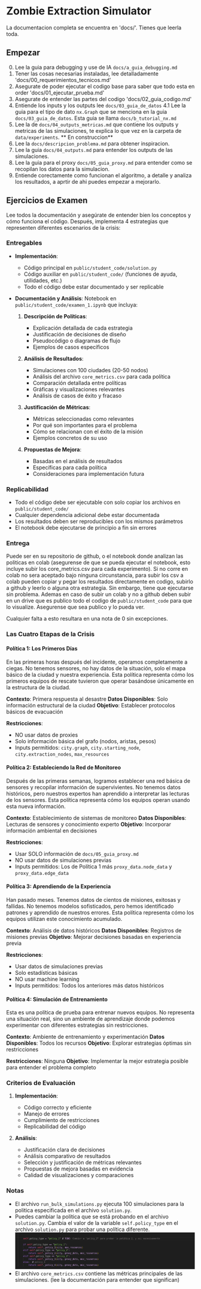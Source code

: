 # Zombie Extraction Simulator
La documentacion completa se encuentra en 'docs/'. Tienes que leerla toda.

## Empezar
0. Lee la guia para debugging y use de IA `docs/a_guia_debugging.md`
1. Tener las cosas necesarias instaladas, lee detalladamente 'docs/00_requerimientos_tecnicos.md'
2. Asegurate de poder ejecutar el codigo base para saber que todo esta en order 'docs/01_ejecutar_prueba.md'
3. Asegurate de entender las partes del codigo 'docs/02_guia_codigo.md'
4. Entiende los inputs y los outputs lee `docs/03_guia_de_datos`
    4.1 Lee la guia para el tipo de dato `nx.Graph` que se menciona en la guia `docs/03_guia_de_datos`. Esta guia se llama `docs/b_tutorial_nx.md`
5. Lee la de `docs/04_outputs_metricas.md` que contiene los outputs y metricas de las simulaciones, te explica lo que vez en la carpeta de `data/experiments`. ** En construccion**
6. Lee la `docs/descripcion_problema.md` para obtener inspiracion.
7. Lee la guia `docs/04_outputs.md` para entender los outputs de las simulaciones.
8. Lee la guia para el proxy `docs/05_guia_proxy.md` para entender como se recopilan los datos para la simulacion.
9. Entiende corectamente como funcionan el algoritmo, a detalle y analiza los resultados, a aprtir de ahi puedes empezar a mejorarlo.

## Ejercicios de Examen

Lee todos la documentación y asegúrate de entender bien los conceptos y cómo funciona el código. Después, implementa 4 estrategias que representen diferentes escenarios de la crisis:

### Entregables
- **Implementación**: 
  - Código principal en `public/student_code/solution.py`
  - Código auxiliar en `public/student_code/` (funciones de ayuda, utilidades, etc.)
  - Todo el código debe estar documentado y ser replicable
  
- **Documentación y Análisis**: Notebook en `public/student_code/examen_1.ipynb` que incluya:
  1. **Descripción de Políticas**:
     - Explicación detallada de cada estrategia
     - Justificación de decisiones de diseño
     - Pseudocódigo o diagramas de flujo
     - Ejemplos de casos específicos

  2. **Análisis de Resultados**:
     - Simulaciones con 100 ciudades (20-50 nodos)
     - Análisis del archivo `core_metrics.csv` para cada política
     - Comparación detallada entre políticas
     - Gráficas y visualizaciones relevantes
     - Análisis de casos de éxito y fracaso

  3. **Justificación de Métricas**:
     - Métricas seleccionadas como relevantes
     - Por qué son importantes para el problema
     - Cómo se relacionan con el éxito de la misión
     - Ejemplos concretos de su uso

  4. **Propuestas de Mejora**:
     - Basadas en el análisis de resultados
     - Específicas para cada política
     - Consideraciones para implementación futura

### Replicabilidad
- Todo el código debe ser ejecutable con solo copiar los archivos en `public/student_code/`
- Cualquier dependencia adicional debe estar documentada
- Los resultados deben ser reproducibles con los mismos parámetros
- El notebook debe ejecutarse de principio a fin sin errores

### Entrega
Puede ser en su repositorio de github, o el notebook donde analizan las politicas en colab (asegurense de que se pueda ejecutar el notebook, esto incluye subir los core_metrics.csv para cada experimento). Si no corre en colab no sera aceptado bajo ninguna circunstancia, para subir los csv a colab pueden copiar y pegar los resultados directamente en codigo, subirlo a github y leerlo o alguna otra estrategia. Sin embargo, tiene que ejecutarse sin problema. Ademas en caso de subir un colab y no a github deben subir en un drive que es publico todo el codigo de `public/student_code` para que lo visualize. Asegurense que sea publico y lo pueda ver.

Cualquier falta a esto resultara en una nota de 0 sin excepciones.

### Las Cuatro Etapas de la Crisis

#### Política 1: Los Primeros Días
En las primeras horas después del incidente, operamos completamente a ciegas. No tenemos sensores, no hay datos de la situación, solo el mapa básico de la ciudad y nuestra experiencia. Esta política representa cómo los primeros equipos de rescate tuvieron que operar basándose únicamente en la estructura de la ciudad.

**Contexto**: Primera respuesta al desastre
**Datos Disponibles**: Solo información estructural de la ciudad
**Objetivo**: Establecer protocolos básicos de evacuación

**Restricciones**:
- NO usar datos de proxies
- Solo información básica del grafo (nodos, aristas, pesos)
- Inputs permitidos: `city.graph`, `city.starting_node`, `city.extraction_nodes`, `max_resources`

#### Política 2: Estableciendo la Red de Monitoreo
Después de las primeras semanas, logramos establecer una red básica de sensores y recopilar información de supervivientes. No tenemos datos históricos, pero nuestros expertos han aprendido a interpretar las lecturas de los sensores. Esta política representa cómo los equipos operan usando esta nueva información.

**Contexto**: Establecimiento de sistemas de monitoreo
**Datos Disponibles**: Lecturas de sensores y conocimiento experto
**Objetivo**: Incorporar información ambiental en decisiones

**Restricciones**:
- Usar SOLO información de `docs/05_guia_proxy.md`
- NO usar datos de simulaciones previas
- Inputs permitidos: Los de Política 1 más `proxy_data.node_data` y `proxy_data.edge_data`

#### Política 3: Aprendiendo de la Experiencia
Han pasado meses. Tenemos datos de cientos de misiones, exitosas y fallidas. No tenemos modelos sofisticados, pero hemos identificado patrones y aprendido de nuestros errores. Esta política representa cómo los equipos utilizan este conocimiento acumulado.

**Contexto**: Análisis de datos históricos
**Datos Disponibles**: Registros de misiones previas
**Objetivo**: Mejorar decisiones basadas en experiencia previa

**Restricciones**:
- Usar datos de simulaciones previas
- Solo estadísticas básicas
- NO usar machine learning
- Inputs permitidos: Todos los anteriores más datos históricos

#### Política 4: Simulación de Entrenamiento
Esta es una política de prueba para entrenar nuevos equipos. No representa una situación real, sino un ambiente de aprendizaje donde podemos experimentar con diferentes estrategias sin restricciones.

**Contexto**: Ambiente de entrenamiento y experimentación
**Datos Disponibles**: Todos los recursos
**Objetivo**: Explorar estrategias óptimas sin restricciones

**Restricciones**: Ninguna
**Objetivo**: Implementar la mejor estrategia posible para entender el problema completo

### Criterios de Evaluación
1. **Implementación**:
   - Código correcto y eficiente
   - Manejo de errores
   - Cumplimiento de restricciones
   - Replicabilidad del código

2. **Análisis**:
   - Justificación clara de decisiones
   - Análisis comparativo de resultados
   - Selección y justificación de métricas relevantes
   - Propuestas de mejora basadas en evidencia
   - Calidad de visualizaciones y comparaciones


### Notas
- El archivo `run_bulk_simulations.py` ejecuta 100 simulaciones para la politica especificada en el archivo `solution.py`.
- Puedes cambiar la política que se está probando en el archivo `solution.py`. Cambia el valor de la variable `self.policy_type` en el archivo `solution.py` para probar una política diferente.
![image](policy_change.png)
- El archivo `core_metrics.csv` contiene las métricas principales de las simulaciones. (lee la documentación para entender que significan)

